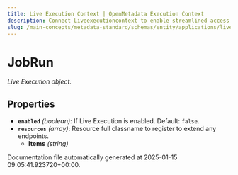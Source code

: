 ```yaml
---
title: Live Execution Context | OpenMetadata Execution Context
description: Connect Liveexecutioncontext to enable streamlined access, monitoring, or search of enterprise data using secure and scalable integrations.
slug: /main-concepts/metadata-standard/schemas/entity/applications/liveexecutioncontext
---
```


# JobRun

*Live Execution object.*

## Properties

- **`enabled`** *(boolean)*: If Live Execution is enabled. Default: `false`.
- **`resources`** *(array)*: Resource full classname to register to extend any endpoints.
  - **Items** *(string)*


Documentation file automatically generated at 2025-01-15 09:05:41.923720+00:00.
